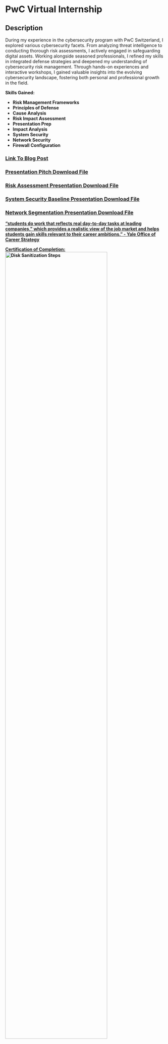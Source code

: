 <h1>PwC Virtual Internship</h1>

<h2>Description</h2>

During my experience in the cybersecurity program with PwC Switzerland, I explored various cybersecurity facets. From analyzing threat intelligence to conducting thorough risk assessments, I actively engaged in safeguarding digital assets. Working alongside seasoned professionals, I refined my skills in integrated defense strategies and deepened my understanding of cybersecurity risk management. Through hands-on experiences and interactive workshops, I gained valuable insights into the evolving cybersecurity landscape, fostering both personal and professional growth in the field.

<b> **Skills Gained:** 
- Risk Management Frameworks
- Principles of Defense
- Cause Analysis
- Risk Impact Assessment
- Presentation Prep
- Impact Analysis
- System Security
- Network Security
- Firewall Configuration


<h3> <a href="https://medium.com/@marshall.jaydenb/pwc-switzerland-virtual-internship-experience-forage-d0ed0cfa69c8"</a>Link To Blog Post </h3>

<h3> <a href="https://github.com/Jayden-Marshall/Mastercard/files/14830696/PwC.Virtual.Case.Experience.Cybersecurity.-.Model.Work.Task.1.pptx"</a> Presentation Pitch Download File </h3>

<h3> <a href="https://github.com/Jayden-Marshall/Mastercard/files/14830728/PwC.Virtual.Case.Experience.Cybersecurity.-.Task2.pptx"</a> Risk Assessment Presentation Download File </h3>

<h3> <a href="https://github.com/Jayden-Marshall/Mastercard/files/14830751/PwC.Virtual.Case.Experience.Cybersecurity.-.Model.Work.Task.3.pptx"</a> System Security Baseline Presentation Download File </h3>

<h3> <a href="https://github.com/Jayden-Marshall/Mastercard/files/14830757/PwC.Virtual.Case.Experience.Cybersecurity.-.Model.Work.Task.4.pptx"</a> Network Segmentation Presentation Download File </h3>

“students do work that reflects real day-to-day tasks at leading companies," which provides a realistic view of the job market and helps students gain skills relevant to their career ambitions.” - Yale Office of Career Strategy

**Certification of Completion:**
<img src="https://github.com/Jayden-Marshall/PwCSwitzerland/assets/145166234/cc43bb6a-5616-4f86-84d7-ecb024fa5769" height="80%" width="80%" alt="Disk Sanitization Steps"/>

